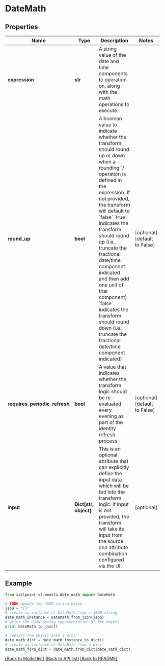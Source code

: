 # DateMath


## Properties

Name | Type | Description | Notes
------------ | ------------- | ------------- | -------------
**expression** | **str** | A string value of the date and time components to operation on, along with the math operations to execute.  | 
**round_up** | **bool** | A boolean value to indicate whether the transform should round up or down when a rounding &#x60;/&#x60; operation is defined in the expression.    If not provided, the transform will default to &#x60;false&#x60;   &#x60;true&#x60; indicates the transform should round up (i.e., truncate the fractional date/time component indicated and then add one unit of that component)   &#x60;false&#x60; indicates the transform should round down (i.e., truncate the fractional date/time component indicated)  | [optional] [default to False]
**requires_periodic_refresh** | **bool** | A value that indicates whether the transform logic should be re-evaluated every evening as part of the identity refresh process | [optional] [default to False]
**input** | **Dict[str, object]** | This is an optional attribute that can explicitly define the input data which will be fed into the transform logic. If input is not provided, the transform will take its input from the source and attribute combination configured via the UI. | [optional] 

## Example

```python
from sailpoint.v3.models.date_math import DateMath

# TODO update the JSON string below
json = "{}"
# create an instance of DateMath from a JSON string
date_math_instance = DateMath.from_json(json)
# print the JSON string representation of the object
print DateMath.to_json()

# convert the object into a dict
date_math_dict = date_math_instance.to_dict()
# create an instance of DateMath from a dict
date_math_form_dict = date_math.from_dict(date_math_dict)
```
[[Back to Model list]](../README.md#documentation-for-models) [[Back to API list]](../README.md#documentation-for-api-endpoints) [[Back to README]](../README.md)



